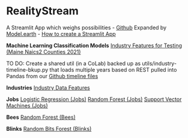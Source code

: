 # RealityStream
A Streamlit App which weighs possibilities - <a href="https://github.com/ModelEarth/RealityStream/">Github</a>
Expanded by <a href="https://Model.earth">Model.earth</a> - <a href="https://docs.streamlit.io/get-started/tutorials/create-an-app">How to create a Streamlit App</a>

<b>Machine Learning Classification Models</b>
[Industry Features for Testing (Maine Naics2 Counties 2021)](https://github.com/ModelEarth/community-timelines/blob/main/training/naics2/US/counties/2021/US-ME-training-naics2-counties-2021.csv)

TO DO: Create a shared util (in a CoLab) backed up as utils/industry-timeline-bkup.py that loads multiple years based on REST pulled into Pandas from our [Github timeline files](https://github.com/ModelEarth/community-timelines/tree/main/training/naics2/US/counties)

**Industries**
<a href="input/industries/">Industry Data Features</a>

**Jobs**
<a href="models/reality-or-fiction/">Logistic Regression (Jobs)</a>
<a href="models/reality-or-fiction/">Random Forest (Jobs)</a>
<a href="models/reality-or-fiction/">Support Vector Machines (Jobs)</a>

**Bees**
<a href="input/bees/">Random Forest (Bees)</a>

**Blinks**
<a href="models/random-bits-forest/">Random Bits Forest (Blinks)</a><br>
